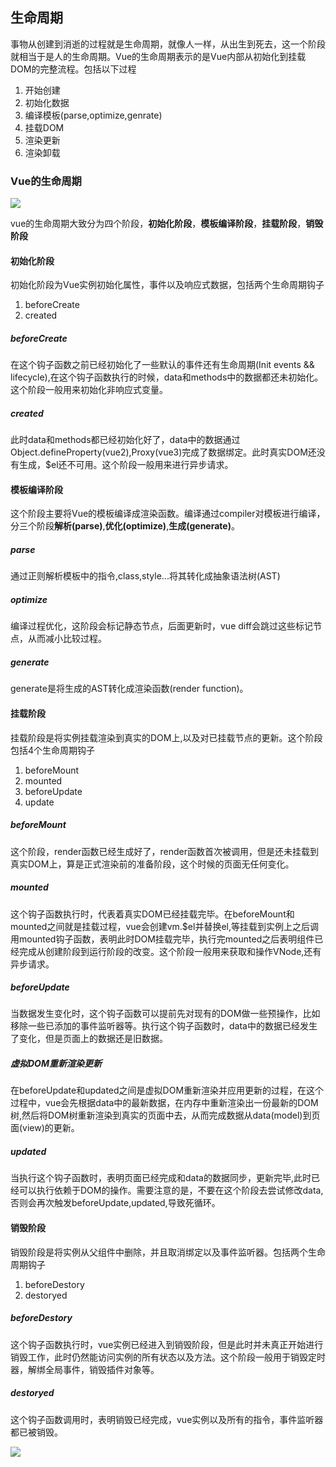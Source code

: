 ## 生命周期

事物从创建到消逝的过程就是生命周期，就像人一样，从出生到死去，这一个阶段就相当于是人的生命周期。Vue的生命周期表示的是Vue内部从初始化到挂载DOM的完整流程。包括以下过程

1. 开始创建
2. 初始化数据
3. 编译模板(parse,optimize,genrate)
4. 挂载DOM
5. 渲染更新
6. 渲染卸载


### Vue的生命周期

![](https://jonny-wei.github.io/blog/images/vue/vue%E7%94%9F%E5%91%BD%E5%91%A8%E6%9C%9F%E9%92%A9%E5%AD%90.png)

vue的生命周期大致分为四个阶段，**初始化阶段**，**模板编译阶段**，**挂载阶段**，**销毁阶段**

#### 初始化阶段

初始化阶段为Vue实例初始化属性，事件以及响应式数据，包括两个生命周期钩子

1. beforeCreate
2. created

##### beforeCreate

在这个钩子函数之前已经初始化了一些默认的事件还有生命周期(Init events && lifecycle),在这个钩子函数执行的时候，data和methods中的数据都还未初始化。这个阶段一般用来初始化非响应式变量。

##### created

此时data和methods都已经初始化好了，data中的数据通过Object.defineProperty(vue2),Proxy(vue3)完成了数据绑定。此时真实DOM还没有生成，$el还不可用。这个阶段一般用来进行异步请求。

#### 模板编译阶段

这个阶段主要将Vue的模板编译成渲染函数。编译通过compiler对模板进行编译，分三个阶段**解析(parse)**,**优化(optimize)**,**生成(generate)**。

##### parse

通过正则解析模板中的指令,class,style...将其转化成抽象语法树(AST)

##### optimize

编译过程优化，这阶段会标记静态节点，后面更新时，vue diff会跳过这些标记节点，从而减小比较过程。

##### generate

generate是将生成的AST转化成渲染函数(render function)。

#### 挂载阶段

挂载阶段是将实例挂载渲染到真实的DOM上,以及对已挂载节点的更新。这个阶段包括4个生命周期钩子

1. beforeMount
2. mounted
3. beforeUpdate
4. update

##### beforeMount

这个阶段，render函数已经生成好了，render函数首次被调用，但是还未挂载到真实DOM上，算是正式渲染前的准备阶段，这个时候的页面无任何变化。

##### mounted

这个钩子函数执行时，代表着真实DOM已经挂载完毕。在beforeMount和mounted之间就是挂载过程，vue会创建vm.$el并替换el,等挂载到实例上之后调用mounted钩子函数，表明此时DOM挂载完毕，执行完mounted之后表明组件已经完成从创建阶段到运行阶段的改变。这个阶段一般用来获取和操作VNode,还有异步请求。

##### beforeUpdate

当数据发生变化时，这个钩子函数可以提前先对现有的DOM做一些预操作，比如移除一些已添加的事件监听器等。执行这个钩子函数时，data中的数据已经发生了变化，但是页面上的数据还是旧数据。

##### 虚拟DOM重新渲染更新

在beforeUpdate和updated之间是虚拟DOM重新渲染并应用更新的过程，在这个过程中，vue会先根据data中的最新数据，在内存中重新渲染出一份最新的DOM树,然后将DOM树重新渲染到真实的页面中去，从而完成数据从data(model)到页面(view)的更新。

##### updated

当执行这个钩子函数时，表明页面已经完成和data的数据同步，更新完毕,此时已经可以执行依赖于DOM的操作。需要注意的是，不要在这个阶段去尝试修改data,否则会再次触发beforeUpdate,updated,导致死循环。

#### 销毁阶段

销毁阶段是将实例从父组件中删除，并且取消绑定以及事件监听器。包括两个生命周期钩子

1. beforeDestory
2. destoryed

##### beforeDestory

这个钩子函数执行时，vue实例已经进入到销毁阶段，但是此时并未真正开始进行销毁工作，此时仍然能访问实例的所有状态以及方法。这个阶段一般用于销毁定时器，解绑全局事件，销毁插件对象等。

##### destoryed

这个钩子函数调用时，表明销毁已经完成，vue实例以及所有的指令，事件监听器都已被销毁。

![](https://jonny-wei.github.io/blog/images/vue/vue%E7%94%9F%E5%91%BD%E5%91%A8%E6%9C%9F%E6%B3%A8%E9%87%8A.png)